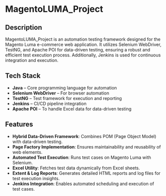 # MagentoLUMA_Project

## Description
MagentoLUMA_Project is an automation testing framework designed for the Magento Luma e-commerce web application. It utilizes Selenium WebDriver, TestNG, and Apache POI for data-driven testing, ensuring a robust and efficient test execution process. Additionally, Jenkins is used for continuous integration and execution.

## Tech Stack
- **Java** – Core programming language for automation
- **Selenium WebDriver** – For browser automation
- **TestNG** – Test framework for execution and reporting
- **Jenkins** – CI/CD pipeline integration
- **Apache POI** – To handle Excel data for data-driven testing

## Features
- **Hybrid Data-Driven Framework**: Combines POM (Page Object Model) with data-driven testing.
- **Page Factory Implementation**: Ensures maintainability and reusability of web elements.
- **Automated Test Execution**: Runs test cases on Magento Luma with Selenium.
- **Excel Utility**: Fetches test data dynamically from Excel sheets.
- **Extent & Log Reports**: Generates detailed HTML reports and log files for test execution insights.
- **Jenkins Integration**: Enables automated scheduling and execution of test cases.

